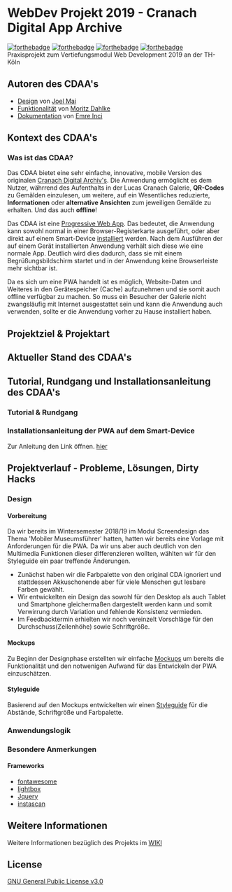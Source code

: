 # WebDev Projekt 2019 - Cranach Digital App Archive
[![forthebadge](https://forthebadge.com/images/badges/built-with-love.svg)](https://forthebadge.com)
[![forthebadge](https://forthebadge.com/images/badges/uses-html.svg)](https://forthebadge.com)
[![forthebadge](https://forthebadge.com/images/badges/uses-css.svg)](https://forthebadge.com)
[![forthebadge](https://forthebadge.com/images/badges/uses-js.svg)](https://forthebadge.com)  
Praxisprojekt zum Vertiefungsmodul Web Development 2019 an der TH-Köln  

## Autoren des CDAA's
- [Design](#design) von [Joel Mai](https://github.com/Inf166)
- [Funktionalität](#anwendungslogik) von [Moritz Dahlke](https://github.com/inf155)
- [Dokumentation](#tutorial--rundgang) von [Emre Inci](https://github.com/bamalamusic)

## Kontext des CDAA's
### Was ist das CDAA?
Das CDAA bietet eine sehr einfache, innovative, mobile Version des originalen [Cranach Digital Archiv's](http://lucascranach.org/gallery). Die Anwendung ermöglicht es dem Nutzer, währrend des Aufenthalts in der Lucas Cranach Galerie, **QR-Codes** zu Gemälden einzulesen, um weitere, auf ein Wesentliches reduzierte, **Informationen** oder **alternative Ansichten** zum jeweiligen Gemälde zu erhalten. Und das auch **offline**!   

Das CDAA ist eine [Progressive Web App](https://de.wikipedia.org/wiki/Progressive_Web_App). Das bedeutet, die Anwendung kann sowohl normal in einer Browser-Registerkarte ausgeführt, oder aber direkt auf einem Smart-Device [installiert](#kofiguration-der-pwa-auf-dem-smart-device) werden. Nach dem Ausführen der auf einem Gerät installierten Anwendung verhält sich diese wie eine normale App. Deutlich wird dies dadurch, dass sie mit einem Begrüßungsbildschirm startet und in der Anwendung keine Browserleiste mehr sichtbar ist.  

Da es sich um eine PWA handelt ist es möglich, Website-Daten und Weiteres in den Gerätespeicher (Cache) aufzunehmen und sie somit auch offline verfügbar zu machen. So muss ein Besucher der Galerie nicht zwangsläufig mit Internet ausgestattet sein und kann die Anwendung auch verwenden, sollte er die Anwendung vorher zu Hause installiert haben.

## Projektziel & Projektart

## Aktueller Stand des CDAA's

## Tutorial, Rundgang und Installationsanleitung des CDAA's
### Tutorial & Rundgang
### Installationsanleitung der PWA auf dem Smart-Device
Zur Anleitung den Link öffnen. [hier](https://github.com/Inf166/WDSS19-Praxisarbeit-CDAA/wiki/Installationsanleitung-der-PWA-auf-dem-Smart-Device)

## Projektverlauf - Probleme, Lösungen, Dirty Hacks 
### Design
#### Vorbereitung
Da wir bereits im Wintersemester 2018/19 im Modul Screendesign das Thema 'Mobiler Museumsführer' hatten, hatten wir bereits eine Vorlage mit Anforderungen für die PWA. Da wir uns aber auch deutlich von den Multimedia Funktionen dieser differenzieren wollten, wählten wir für den Styleguide ein paar treffende Änderungen. 
- Zunächst haben wir die Farbpalette von den original CDA ignoriert und stattdessen Akkuschonende aber für viele Menschen gut lesbare Farben gewählt.
- Wir entwickelten ein Design das sowohl für den Desktop als auch Tablet und Smartphone gleichermaßen dargestellt werden kann und somit Verwirrung durch Variation und fehlende Konsistenz vermieden.
- Im Feedbacktermin erhielten wir noch vereinzelt Vorschläge für den Durchschuss(Zeilenhöhe) sowie Schriftgröße.
#### Mockups
Zu Beginn der Designphase erstellten wir einfache [Mockups](https://github.com/Inf166/WDSS19-Praxisarbeit-CDAA/wiki/Mobilpage-Mockups) um bereits die Funktionalität und den notwenigen Aufwand für das Entwickeln der PWA einzuschätzen. 

#### Styleguide
Basierend auf den Mockups entwickelten wir einen [Styleguide](https://github.com/Inf166/WDSS19-Praxisarbeit-CDAA/wiki/Styleguide) für die Abstände, Schriftgröße und Farbpalette.

### Anwendungslogik
### Besondere Anmerkungen
#### Frameworks
- [fontawesome](https://fontawesome.com/v4.7.0/icons/)
- [lightbox](https://lokeshdhakar.com/projects/lightbox2/)
- [Jquery](https://jquery.com/)
- [instascan](https://github.com/schmich/instascan)

## Weitere Informationen
Weitere Informationen bezüglich des Projekts im [WIKI](https://github.com/Inf166/WDSS19-Praxisarbeit-CDAA/wiki)

## License
[GNU General Public License v3.0](https://github.com/Inf166/WDSS19-Praxisarbeit/blob/master/LICENSE)